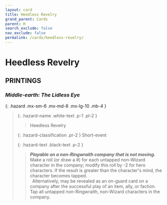 ```yaml
---
layout: card
title: Heedless Revelry
grand_parent: Cards
parent: H
search_exclude: false
nav_exclude: false
permalink: /cards/heedless-revelry/
---
```


# Heedless Revelry


## PRINTINGS


### _Middle-earth: The Lidless Eye_

{: .hazard .mx-sm-6 .mx-md-8 .mx-lg-10 .mb-4 }
> {: .hazard-name .white-text .p-1 .pl-2 }
> > <div class="hazard-mp"></div>
> > <div class="card-name">Heedless Revelry</div>
>
> {: .hazard-classification .pr-2 }
> Short-event
>
> {: .hazard-text .black-text .p-2 }
> > ***Playable on a non-Ringwraith company that is not moving.*** Make a roll (or draw a #) for each untapped non-Wizard character in the company; modify this roll by -2 for hero characters. If the result is greater than the character's mind, the character becomes tapped.  <br>&ensp;Alternatively, may be revealed as an on-guard card on a company after the successful play of an item, ally, or faction. Tap all untapped non-Ringwraith, non-Wizard characters in the company. 
>


